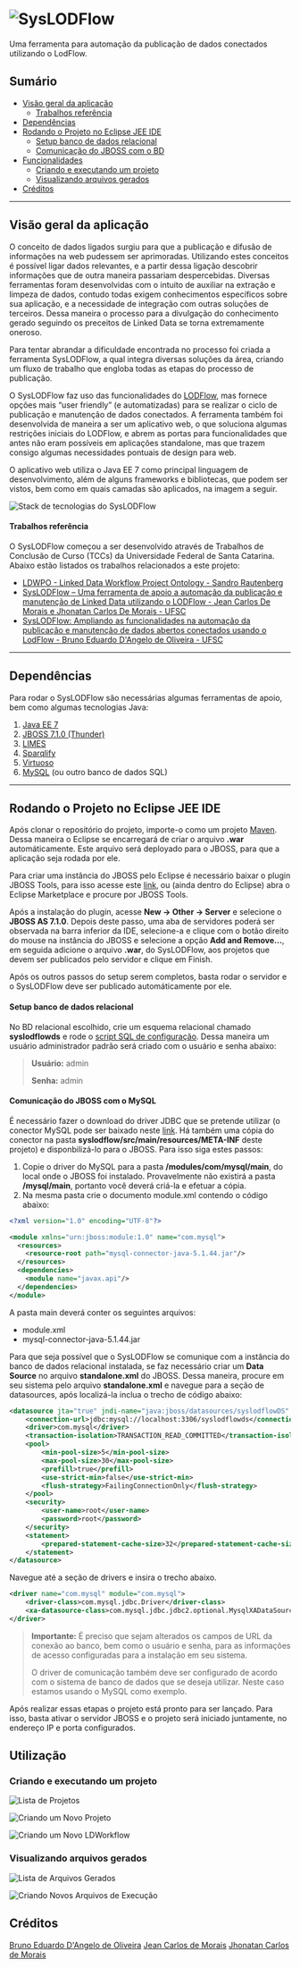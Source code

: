 ![SysLODFlow](https://github.com/bruno-edo/syslodflow_01/blob/master/syslodflow/src/main/webapp/imagens/syslodflow.png "SysLODFlow")
===================
Uma ferramenta para automação da publicação de dados conectados utilizando o LodFlow.

## Sumário

- [Visão geral da aplicação](#visão-geral-da-aplicação)
  - [Trabalhos referência](#trabalhos-referência)
- [Dependências](#dependências)
- [Rodando o Projeto no Eclipse JEE IDE](#rodando-o-projeto-no-eclipse-jee-ide)
  - [Setup banco de dados relacional](#setup-banco-de-dados-relacional)
  - [Comunicação do JBOSS com o BD](#comunicação-do-jboss-com-o-bd)
- [Funcionalidades](#utilizacao)
  - [Criando e executando um projeto](#criando-e-executando-um-projeto)
  - [Visualizando arquivos gerados](#visualizando-arquivos-gerados)
- [Créditos](#creditos)


---

## Visão geral da aplicação

O conceito de dados ligados surgiu para que a publicação e difusão de informações na web pudessem ser aprimoradas. Utilizando estes conceitos é possível ligar dados relevantes, e a partir dessa ligação descobrir informações que de outra maneira passariam despercebidas. Diversas ferramentas foram desenvolvidas com o intuito de auxiliar na extração e limpeza de dados, contudo todas exigem conhecimentos específicos sobre sua aplicação, e a necessidade de integração com outras soluções de terceiros. Dessa maneira o processo para a divulgação do conhecimento gerado seguindo os preceitos de Linked Data se torna extremamente oneroso.

Para tentar abrandar a dificuldade encontrada no processo foi criada a ferramenta SysLODFlow, a qual integra diversas soluções da área, criando um fluxo de trabalho que engloba todas as etapas do processo de publicação.

O SysLODFlow faz uso das funcionalidades do [LODFlow](https://github.com/AKSW/LODFlow), mas fornece opções mais “user friendly” (e automatizadas) para se realizar o ciclo de publicação e manutenção de dados conectados. A ferramenta também foi desenvolvida de maneira a ser um aplicativo web, o que soluciona algumas restrições iniciais do LODFlow, e abrem as portas para funcionalidades que antes não eram possíveis em aplicações standalone, mas que trazem consigo algumas necessidades pontuais de design para web.

O aplicativo web utiliza o Java EE 7 como principal linguagem de desenvolvimento, além de alguns frameworks e bibliotecas, que podem ser vistos, bem como em quais camadas são aplicados, na imagem a seguir.

![Stack de tecnologias do SysLODFlow](https://github.com/bruno-edo/syslodflow_01/blob/master/images/syslodflow-layers.png "Stack de tecnologias do SysLODFlow")

#### Trabalhos referência

O SysLODFlow começou a ser desenvolvido através de Trabalhos de Conclusão de Curso (TCCs) da Universidade Federal de Santa Catarina. Abaixo estão listados os trabalhos relacionados a este projeto:

- [LDWPO - Linked Data Workflow Project Ontology - Sandro Rautenberg](https://github.com/AKSW/ldwpo/blob/master/misc/technicalReport/LDWPO_technicalReport.pdf)
- [SysLODFlow – Uma ferramenta de apoio a automação da publicação e manutenção de Linked Data utilizando o LODFlow - Jean Carlos De Morais e Jhonatan Carlos De Morais - UFSC]()
- [SysLODFlow: Ampliando as funcionalidades na automação da publicação e manutenção de dados abertos conectados usando o LodFlow - Bruno Eduardo D'Angelo de Oliveira - UFSC]()

---

## Dependências

Para rodar o SysLODFlow são necessárias algumas ferramentas de apoio, bem como algumas tecnologias Java:

1. [Java EE 7](https://www.java.com/en/)
2. [JBOSS 7.1.0 (Thunder)](http://www.jboss.org/)
3. [LIMES](http://aksw.org/Projects/LIMES.html)
4. [Sparqlify](http://aksw.org/Projects/Sparqlify.html)
5. [Virtuoso](https://virtuoso.openlinksw.com/)
6. [MySQL](https://www.mysql.com/) (ou outro banco de dados SQL)

---

## Rodando o Projeto no Eclipse JEE IDE

Após clonar o repositório do projeto, importe-o como um projeto [Maven](https://maven.apache.org/). Dessa maneira o Eclipse se encarregará de criar o arquivo **.war** automáticamente. Este arquivo será deployado para o JBOSS, para que a aplicação seja rodada por ele.

Para criar uma instância do JBOSS pelo Eclipse é necessário baixar o plugin JBOSS Tools, para isso acesse este [link](https://marketplace.eclipse.org/content/jboss-tools), ou (ainda dentro do Eclipse) abra o Eclipse Marketplace e procure por JBOSS Tools.

Após a instalação do plugin, acesse **New -> Other -> Server** e selecione o **JBOSS AS 7.1.0**. Depois deste passo, uma aba de servidores poderá ser observada na barra inferior da IDE, selecione-a e clique com o botão direito do mouse na instância do JBOSS e selecione a opção **Add and Remove...**, em seguida adicione o arquivo **.war**, do SysLODFlow, aos projetos que devem ser publicados pelo servidor e clique em Finish.

Após os outros passos do setup serem completos, basta rodar o servidor e o SysLODFlow deve ser publicado automáticamente por ele.

#### Setup banco de dados relacional

No BD relacional escolhido, crie um esquema relacional chamado **syslodflowds** e rode o [script SQL de configuração](https://github.com/bruno-edo/syslodflow_01/blob/master/syslodflow/scripts/syslodflow.sql). Dessa maneira um usuário administrador padrão será criado com o usuário e senha abaixo:

> **Usuário:** admin
>
> **Senha:** admin

#### Comunicação do JBOSS com o MySQL

É necessário fazer o download do driver JDBC que se pretende utilizar (o conector MySQL pode ser baixado neste [link](https://www.mysql.com/products/connector/). Há também uma cópia do conector na pasta **syslodflow/src/main/resources/META-INF** deste projeto) e disponbilizá-lo para o JBOSS. Para isso siga estes passos:

1. Copie o driver do MySQL para a pasta **/modules/com/mysql/main**, do local onde o JBOSS foi instalado. Provavelmente não existirá a pasta **/mysql/main**, portanto você deverá criá-la e efetuar a cópia.
2. Na mesma pasta crie o documento module.xml contendo o código abaixo:

```xml
<?xml version="1.0" encoding="UTF-8"?>

<module xmlns="urn:jboss:module:1.0" name="com.mysql">
  <resources>
    <resource-root path="mysql-connector-java-5.1.44.jar"/>
  </resources>
  <dependencies>
    <module name="javax.api"/>
  </dependencies>
</module>
```

A pasta main deverá conter os seguintes arquivos:

- module.xml
- mysql-connector-java-5.1.44.jar

Para que seja possível que o SysLODFlow se comunique com a instância do banco de dados relacional instalada, se faz necessário criar um **Data Source** no arquivo **standalone.xml** do JBOSS. Dessa maneira, procure em seu sistema pelo arquivo **standalone.xml** e navegue para a seção de datasources, após localizá-la inclua o trecho de código abaixo:

```xml
<datasource jta="true" jndi-name="java:jboss/datasources/syslodflowDS" pool-name="syslodflowDS" enabled="true" use-java-context="true" use-ccm="true">
    <connection-url>jdbc:mysql://localhost:3306/syslodflowds</connection-url>
    <driver>com.mysql</driver>
    <transaction-isolation>TRANSACTION_READ_COMMITTED</transaction-isolation>
    <pool>
        <min-pool-size>5</min-pool-size>
        <max-pool-size>30</max-pool-size>
        <prefill>true</prefill>
        <use-strict-min>false</use-strict-min>
        <flush-strategy>FailingConnectionOnly</flush-strategy>
    </pool>
    <security>
        <user-name>root</user-name>
        <password>root</password>
    </security>
    <statement>
        <prepared-statement-cache-size>32</prepared-statement-cache-size>
    </statement>
</datasource>
```

Navegue até a seção de drivers e insira o trecho abaixo.

```xml
<driver name="com.mysql" module="com.mysql">
    <driver-class>com.mysql.jdbc.Driver</driver-class>
    <xa-datasource-class>com.mysql.jdbc.jdbc2.optional.MysqlXADataSource</xa-datasource-class>
</driver>
```

> **Importante:** É preciso que sejam alterados os campos de URL da conexão ao banco, bem como o usuário e senha, para as informações de acesso configuradas para a instalação em seu sistema.
>
> O driver de comunicação também deve ser configurado de acordo com o sistema de banco de dados que se deseja utilizar. Neste caso estamos usando o MySQL como exemplo.

Após realizar essas etapas o projeto está pronto para ser lançado. Para isso, basta ativar o servidor JBOSS e o projeto será iniciado juntamente, no endereço IP e porta configurados.

## Utilização

### Criando e executando um projeto

![Lista de Projetos](https://github.com/bruno-edo/syslodflow_01/blob/master/images/ldwproject%20section.png)

![Criando um Novo Projeto](https://github.com/bruno-edo/syslodflow_01/blob/master/images/ldwproject%20new.png)

![Criando um Novo LDWorkflow](https://github.com/bruno-edo/syslodflow_01/blob/master/images/planejamento%20workflow.png)

### Visualizando arquivos gerados

![Lista de Arquivos Gerados](https://github.com/bruno-edo/syslodflow_01/blob/master/images/ldwexecution.png)

![Criando Novos Arquivos de Execução](https://github.com/bruno-edo/syslodflow_01/blob/master/images/ldwexecution%20new.png)

## Créditos

[Bruno Eduardo D'Angelo de Oliveira](https://github.com/bruno-edo)
[Jean Carlos de Morais](https://github.com/jeanmorais/)
[Jhonatan Carlos de Morais]()
